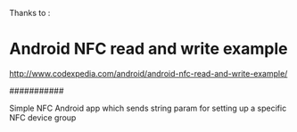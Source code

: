 Thanks to :

# Android NFC read and write example

http://www.codexpedia.com/android/android-nfc-read-and-write-example/

###########

Simple NFC Android app which sends string param for setting up a specific NFC device group 
